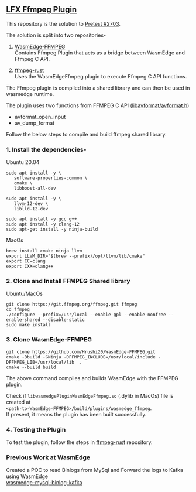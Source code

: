 ## [LFX Ffmpeg Plugin](https://github.com/WasmEdge/WasmEdge/issues/2689)

This repository is the solution to [Pretest #2703](https://github.com/WasmEdge/WasmEdge/discussions/2703). 

The solution is split into two repositories-
1. [WasmEdge-FFMPEG](https://github.com/Hrushi20/WasmEdge-FFMPEG) 
<br> Contains Ffmpeg Plugin that acts as a bridge between WasmEdge and Ffmpeg C API.

2. [ffmpeg-rust](https://github.com/Hrushi20/ffmpeg-rust)<br> Uses the WasmEdgeFfmpeg plugin to execute Ffmpeg C API functions.

The Ffmpeg plugin is compiled into a shared library and can then be used in wasmedge runtime.

The plugin uses two functions from FFMPEG C API ([libavformat/avformat.h](https://github.com/FFmpeg/FFmpeg/blob/master/libavformat/avformat.h))
- avformat_open_input 
- av_dump_format

Follow the below steps to compile and build ffmpeg shared library.

### 1. Install the dependencies-<br>

Ubuntu 20.04
```
sudo apt install -y \
   software-properties-common \
   cmake \
   libboost-all-dev

sudo apt install -y \
   llvm-12-dev \
   liblld-12-dev

sudo apt install -y gcc g++
sudo apt install -y clang-12
sudo apt-get install -y ninja-build
``` 
MacOs
```
brew install cmake ninja llvm
export LLVM_DIR="$(brew --prefix)/opt/llvm/lib/cmake"
export CC=clang
export CXX=clang++
```

### 2. Clone and Install FFMPEG Shared library
Ubuntu/MacOs
```
git clone https://git.ffmpeg.org/ffmpeg.git ffmpeg
cd ffmpeg
./configure --prefix=/usr/local --enable-gpl --enable-nonfree --enable-shared --disable-static
sudo make install
```

### 3. Clone WasmEdge-FFMPEG
```
git clone https://github.com/Hrushi20/WasmEdge-FFMPEG.git
cmake -Bbuild -GNinja -DFFMPEG_INCLUDE=/usr/local/include -DFFMPEG_LIB=/usr/local/lib  .   
cmake --build build
```
The above command compiles and builds WasmEdge with the FFMPEG plugin. 

Check if `libwasmedgePluginWasmEdgeFfmpeg.so` (.dylib in MacOs) file is created at <br> `<path-to-WasmEdge-FFMPEG>/build/plugins/wasmedge_ffmpeg`. 
<br>If present, it means the plugin has been built successfully.

### 4. Testing the Plugin
To test the plugin, follow the steps in [ffmpeg-rust](https://github.com/Hrushi20/ffmpeg-rust) repository.

### Previous Work at WasmEdge
Created a POC to read Binlogs from MySql and Forward the logs to Kafka using WasmEdge <br>
[wasmedge-mysql-binlog-kafka](https://github.com/Hrushi20/wasmedge-mysql-binlog-kafka.git)